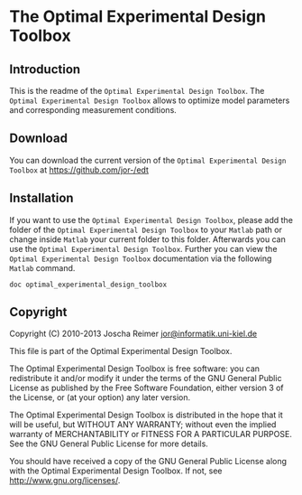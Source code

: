 # The Optimal Experimental Design Toolbox

## Introduction

This is the readme of the `Optimal Experimental Design Toolbox`. The `Optimal Experimental
Design Toolbox` allows to optimize model parameters and corresponding
measurement conditions.


## Download

You can download the current version of the `Optimal Experimental Design Toolbox`
at <https://github.com/jor-/edt>


## Installation

If you want to use the `Optimal Experimental Design Toolbox`, please add the
folder of the `Optimal Experimental Design Toolbox` to your `Matlab` path or
change inside `Matlab` your current folder to this folder. Afterwards you
can use the `Optimal Experimental Design Toolbox`. Further you can view the
`Optimal Experimental Design Toolbox` documentation via the following `Matlab`
command.

`doc optimal_experimental_design_toolbox`



## Copyright

Copyright (C) 2010-2013 Joscha Reimer jor@informatik.uni-kiel.de

This file is part of the Optimal Experimental Design Toolbox.

The Optimal Experimental Design Toolbox is free software: you can redistribute
it and/or modify it under the terms of the GNU General Public License
as published by the Free Software Foundation, either version 3 of the
License, or (at your option) any later version.

The Optimal Experimental Design Toolbox is distributed in the hope that it will
be useful, but WITHOUT ANY WARRANTY; without even the implied warranty
of MERCHANTABILITY or FITNESS FOR A PARTICULAR PURPOSE. See the
GNU General Public License for more details.

You should have received a copy of the GNU General Public License
along with the Optimal Experimental Design Toolbox. If not, see
<http://www.gnu.org/licenses/>.
